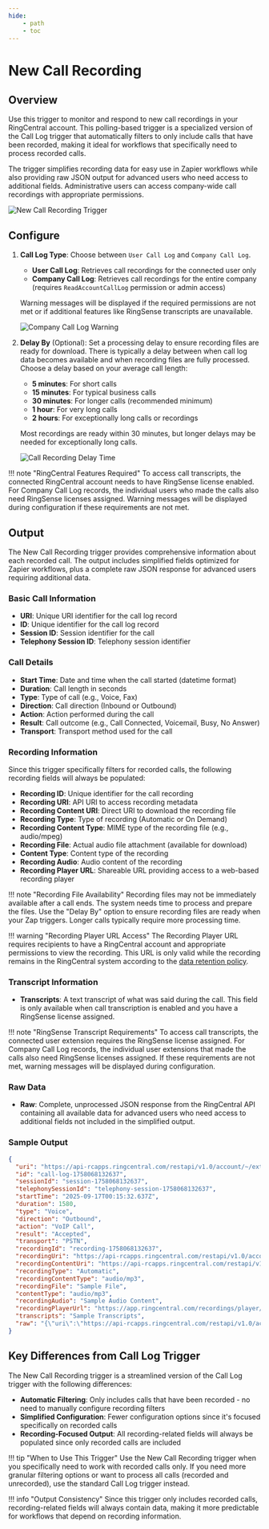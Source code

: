 ```yaml
---
hide:
    - path
    - toc
---
```


# New Call Recording

## Overview

Use this trigger to monitor and respond to new call recordings in your RingCentral account. This polling-based trigger is a specialized version of the Call Log trigger that automatically filters to only include calls that have been recorded, making it ideal for workflows that specifically need to process recorded calls.

The trigger simplifies recording data for easy use in Zapier workflows while also providing raw JSON output for advanced users who need access to additional fields. Administrative users can access company-wide call recordings with appropriate permissions.

![New Call Recording Trigger](./img/new-call-recording.png)

## Configure

1. **Call Log Type**: Choose between `User Call Log` and `Company Call Log`. 

    - **User Call Log**: Retrieves call recordings for the connected user only
    - **Company Call Log**: Retrieves call recordings for the entire company (requires `ReadAccountCallLog` permission or admin access)

    Warning messages will be displayed if the required permissions are not met or if additional features like RingSense transcripts are unavailable.

    ![Company Call Log Warning](./img/new-call-recording-company-warning.png)

2. **Delay By** (Optional): Set a processing delay to ensure recording files are ready for download. There is typically a delay between when call log data becomes available and when recording files are fully processed. Choose a delay based on your average call length:

    - **5 minutes**: For short calls
    - **15 minutes**: For typical business calls  
    - **30 minutes**: For longer calls (recommended minimum)
    - **1 hour**: For very long calls
    - **2 hours**: For exceptionally long calls or recordings

    Most recordings are ready within 30 minutes, but longer delays may be needed for exceptionally long calls.

    ![Call Recording Delay Time](./img/new-call-recording-delay-by.png)

!!! note "RingCentral Features Required"
    To access call transcripts, the connected RingCentral account needs to have RingSense license enabled. For Company Call Log records, the individual users who made the calls also need RingSense licenses assigned. Warning messages will be displayed during configuration if these requirements are not met.

## Output

The New Call Recording trigger provides comprehensive information about each recorded call. The output includes simplified fields optimized for Zapier workflows, plus a complete raw JSON response for advanced users requiring additional data.

### Basic Call Information

- **URI**: Unique URI identifier for the call log record
- **ID**: Unique identifier for the call log record  
- **Session ID**: Session identifier for the call
- **Telephony Session ID**: Telephony session identifier

### Call Details

- **Start Time**: Date and time when the call started (datetime format)
- **Duration**: Call length in seconds
- **Type**: Type of call (e.g., Voice, Fax)
- **Direction**: Call direction (Inbound or Outbound)
- **Action**: Action performed during the call
- **Result**: Call outcome (e.g., Call Connected, Voicemail, Busy, No Answer)
- **Transport**: Transport method used for the call

### Recording Information

Since this trigger specifically filters for recorded calls, the following recording fields will always be populated:

- **Recording ID**: Unique identifier for the call recording
- **Recording URI**: API URI to access recording metadata
- **Recording Content URI**: Direct URI to download the recording file
- **Recording Type**: Type of recording (Automatic or On Demand)
- **Recording Content Type**: MIME type of the recording file (e.g., audio/mpeg)
- **Recording File**: Actual audio file attachment (available for download)
- **Content Type**: Content type of the recording
- **Recording Audio**: Audio content of the recording
- **Recording Player URL**: Shareable URL providing access to a web-based recording player

!!! note "Recording File Availability"
    Recording files may not be immediately available after a call ends. The system needs time to process and prepare the files. Use the "Delay By" option to ensure recording files are ready when your Zap triggers. Longer calls typically require more processing time.

!!! warning "Recording Player URL Access"
    The Recording Player URL requires recipients to have a RingCentral account and appropriate permissions to view the recording. This URL is only valid while the recording remains in the RingCentral system according to the [data retention policy](https://support.ringcentral.com/article-v2/RingCentral-data-retention-policies.html?brand=RingCentral&product=RingEX&language=en_US).

### Transcript Information

- **Transcripts**: A text transcript of what was said during the call. This field is only available when call transcription is enabled and you have a RingSense license assigned.

!!! note "RingSense Transcript Requirements"
    To access call transcripts, the connected user extension requires the RingSense license assigned. For Company Call Log records, the individual user extensions that made the calls also need RingSense licenses assigned. If these requirements are not met, warning messages will be displayed during configuration.

### Raw Data

- **Raw**: Complete, unprocessed JSON response from the RingCentral API containing all available data for advanced users who need access to additional fields not included in the simplified output.

### Sample Output

```json
{
  "uri": "https://api-rcapps.ringcentral.com/restapi/v1.0/account/~/extension/~/call-log/call-log-1758068132637",
  "id": "call-log-1758068132637",
  "sessionId": "session-1758068132637",
  "telephonySessionId": "telephony-session-1758068132637",
  "startTime": "2025-09-17T00:15:32.637Z",
  "duration": 1580,
  "type": "Voice",
  "direction": "Outbound",
  "action": "VoIP Call",
  "result": "Accepted",
  "transport": "PSTN",
  "recordingId": "recording-1758068132637",
  "recordingUri": "https://api-rcapps.ringcentral.com/restapi/v1.0/account/account-1758068132637/recording/recording-1758068132637",
  "recordingContentUri": "https://api-rcapps.ringcentral.com/restapi/v1.0/account/account-1758068132637/recording/recording-1758068132637/content",
  "recordingType": "Automatic",
  "recordingContentType": "audio/mp3",
  "recordingFile": "Sample File",
  "contentType": "audio/mp3",
  "recordingAudio": "Sample Audio Content",
  "recordingPlayerUrl": "https://app.ringcentral.com/recordings/player/recording-1758068132637",
  "transcripts": "Sample Transcripts",
  "raw": "{\"uri\":\"https://api-rcapps.ringcentral.com/restapi/v1.0/account/~/extension/~/call-log/call-log-1758068132637\",\"id\":\"call-log-1758068132637\",\"sessionId\":\"session-1758068132637\",\"telephonySessionId\":\"telephony-session-1758068132637\",\"startTime\":\"2025-09-17T00:15:32.637Z\",\"duration\":1580,\"type\":\"Voice\",\"direction\":\"Outbound\",\"action\":\"VoIP Call\",\"result\":\"Accepted\",\"transport\":\"PSTN\",\"recording\":{\"id\":\"recording-1758068132637\",\"uri\":\"https://api-rcapps.ringcentral.com/restapi/v1.0/account/account-1758068132637/recording/recording-1758068132637\",\"type\":\"Automatic\",\"contentUri\":\"https://api-rcapps.ringcentral.com/restapi/v1.0/account/account-1758068132637/recording/recording-1758068132637/content\"},\"extension\":{\"uri\":\"https://api-rcapps.ringcentral.com/restapi/v1.0/account/~/extension/extension-1758068132637\",\"id\":\"extension-1758068132637\"}}"
}
```

## Key Differences from Call Log Trigger

The New Call Recording trigger is a streamlined version of the Call Log trigger with the following differences:

- **Automatic Filtering**: Only includes calls that have been recorded - no need to manually configure recording filters
- **Simplified Configuration**: Fewer configuration options since it's focused specifically on recorded calls
- **Recording-Focused Output**: All recording-related fields will always be populated since only recorded calls are included

!!! tip "When to Use This Trigger"
    Use the New Call Recording trigger when you specifically need to work with recorded calls only. If you need more granular filtering options or want to process all calls (recorded and unrecorded), use the standard Call Log trigger instead.

!!! info "Output Consistency"
    Since this trigger only includes recorded calls, recording-related fields will always contain data, making it more predictable for workflows that depend on recording information.
